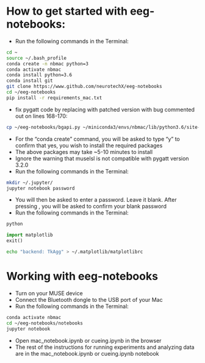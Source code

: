 # How to get started with eeg-notebooks: # 	

* Run the following commands in the Terminal:
```bash
cd ~
source ~/.bash_profile
conda create -n nbmac python=3
conda activate nbmac
conda install python=3.6
conda install git
git clone https://www.github.com/neurotechX/eeg-notebooks
cd ~/eeg-notebooks
pip install -r requirements_mac.txt
```
* fix pygatt code by replacing with patched version with bug commented out on lines 168-170:
```bash
cp ~/eeg-notebooks/bgapi.py ~/miniconda3/envs/nbmac/lib/python3.6/site-packages/pygatt/backends/bgapi/
```

* For the “conda create” command, you will be asked to type “y” to confirm that yes, you wish to install the required packages
* The above packages may take ~5-10 minutes to install
* Ignore the warning that muselsl is not compatible with pygatt version 3.2.0
* Run the following commands in the Terminal:
```bash
mkdir ~/.jupyter/
jupyter notebook password
```

* You will then be asked to enter a password. Leave it blank. After pressing <enter>, you will be asked to confirm your blank password
* Run the following commands in the Terminal:
```bash
python
```
```py
import matplotlib
exit()
```
```bash
echo "backend: TkAgg" > ~/.matplotlib/matplotlibrc
```

# Working with eeg-notebooks #

* Turn on your MUSE device 
* Connect the Bluetooth dongle to the USB port of your Mac 
* Run the following commands in the Terminal:
```bash
conda activate nbmac
cd ~/eeg-notebooks/notebooks
jupyter notebook
```

* Open mac_notebook.ipynb or cueing.ipynb in the browser
* The rest of the instructions for running experiments and analyzing data are in the mac_notebook.ipynb or cueing.ipynb notebook
